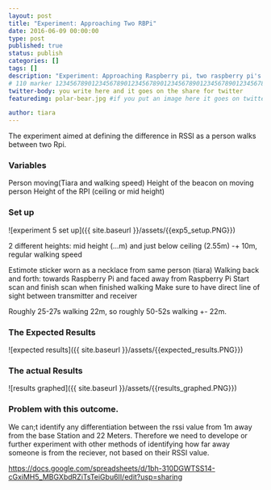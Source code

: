 ```yaml
---
layout: post
title: "Experiment: Approaching Two RBPi"
date: 2016-06-09 00:00:00
type: post
published: true
status: publish
categories: []
tags: []
description: "Experiment: Approaching Raspberry pi, two raspberry pi's "
# 110 marker 1234567890123456789012345678901234567890123456789012345678901234567890123456789012345678901234567890123456789
twitter-body: you write here and it goes on the share for twitter
featuredimg: polar-bear.jpg #if you put an image here it goes on twitter too

author: tiara
---
```


The experiment aimed at defining the difference in RSSI as a person walks between two Rpi. 

### Variables

Person moving(Tiara and walking speed)
Height of the beacon on moving person
Height of the RPI (ceiling or mid height)

### Set up 

![experiment 5 set up]({{ site.baseurl }}/assets/{{exp5_setup.PNG}})

2 different heights: mid height (...m) and just below ceiling (2.55m)
-+ 10m, regular walking speed

Estimote sticker worn as a necklace from same person (tiara) 
Walking back and forth: towards Raspberry Pi and faced away from Raspberry Pi
Start scan and finish scan when finished walking
Make sure to have direct line of sight between transmitter and receiver

Roughly 25-27s walking 22m, so roughly 50-52s walking +- 22m.

### The Expected Results

![expected results]({{ site.baseurl }}/assets/{{expected_results.PNG}})

### The actual Results 

![results graphed]({{ site.baseurl }}/assets/{{results_graphed.PNG}})


### Problem with this outcome. 

We can;t identify any differentiation between the rssi value from 1m away from the base Station and 22 Meters. Therefore we need to develope or further experiment with other methods of identifying how far away someone is from the reciever, not based on their RSSI value. 

https://docs.google.com/spreadsheets/d/1bh-310DGWTSS14-cGxiMH5_MBGXbdRZiTsTeiGbu6II/edit?usp=sharing